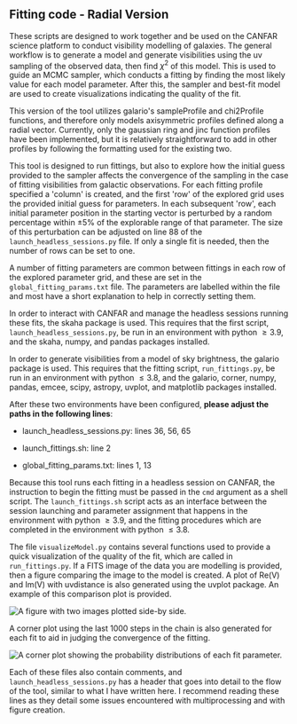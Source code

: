## Fitting code - Radial Version

These scripts are designed to work together and be used on the CANFAR science platform to conduct visibility modelling of galaxies. The general workflow is to generate a model and generate visibilities using the uv sampling of the observed data, then find $\chi^2$ of this model. This is used to guide an MCMC sampler, which conducts a fitting by finding the most likely value for each model parameter. After this, the sampler and best-fit model are used to create visualizations indicating the quality of the fit. 

This version of the tool utilizes galario's sampleProfile and chi2Profile functions, and therefore only models axisymmetric profiles defined along a radial vector. Currently, only the gaussian ring and jinc function profiles have been implemented, but it is relatively straightforward to add in other profiles by following the formatting used for the existing two. 

This tool is designed to run fittings, but also to explore how the initial guess provided to the sampler affects the convergence of the sampling in the case of fitting visibilities from galactic observations. For each fitting profile specified a 'column' is created, and the first 'row' of the explored grid uses the provided initial guess for parameters. In each subsequent 'row', each initial parameter position in the starting vector is perturbed by a random percentage within $\pm 5$% of the explorable range of that parameter. The size of this perturbation can be adjusted on line 88 of the `launch_headless_sessions.py` file. If only a single fit is needed, then the number of rows can be set to one. 

A number of fitting parameters are common between fittings in each row of the explored parameter grid, and these are set in the `global_fitting_params.txt` file. The parameters are labelled within the file and most have a short explanation to help in correctly setting them. 

In order to interact with CANFAR and manage the headless sessions running these fits, the skaha package is used. This requires that the first script, `launch_headless_sessions.py`, be run in an environment with python $\geq 3.9$, and the skaha, numpy, and pandas packages installed. 

In order to generate visibilities from a model of sky brightness, the galario package is used. This requires that the fitting script, `run_fittings.py`, be run in an environment with python $\leq 3.8$, and the galario, corner, numpy, pandas, emcee, scipy, astropy, uvplot, and matplotlib packages installed. 

After these two environments have been configured, **please adjust the paths in the following lines**:

- launch_headless_sessions.py: lines 36, 56, 65

- launch_fittings.sh: line 2 

- global_fitting_params.txt: lines 1, 13

Because this tool runs each fitting in a headless session on CANFAR, the instruction to begin the fitting must be passed in the `cmd` argument as a shell script. The `launch_fittings.sh` script acts as an interface between the session launching and parameter assignment that happens in the environment with python $\geq 3.9$, and the fitting procedures which are completed in the environment with python $\leq 3.8$.

The file `visualizeModel.py` contains several functions used to provide a quick visualization of the quality of the fit, which are called in `run_fittings.py`. If a FITS image of the data you are modelling is provided, then a figure comparing the image to the model is created. A plot of Re(V) and Im(V) with uvdistance is also generated using the uvplot package. An example of this comparison plot is provided. 

![A figure with two images plotted side-by side.](https://github.com/emcarver/ALMA-Galaxy-Visibility-Modelling/radial_version/example_plot.png)

A corner plot using the last 1000 steps in the chain is also generated for each fit to aid in judging the convergence of the fitting. 

![A corner plot showing the probability distributions of each fit parameter.](https://github.com/emcarver/ALMA-Galaxy-Visibility-Modelling/radial_version/example_corner.png) 

Each of these files also contain comments, and `launch_headless_sessions.py` has a header that goes into detail to the flow of the tool, similar to what I have written here. I recommend reading these lines as they detail some issues encountered with multiprocessing and with figure creation. 
